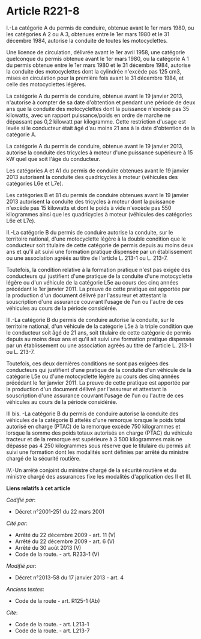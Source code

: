 # Article R221-8

I.-La catégorie A du permis de conduire, obtenue avant le 1er mars 1980, ou les catégories A 2 ou A 3, obtenues entre le 1er
mars 1980 et le 31 décembre 1984, autorise la conduite de toutes les motocyclettes. 

Une licence de circulation, délivrée avant le 1er avril 1958, une catégorie quelconque du permis obtenue avant le 1er mars
1980, ou la catégorie A 1 du permis obtenue entre le 1er mars 1980 et le 31 décembre 1984, autorise la conduite des
motocyclettes dont la cylindrée n'excède pas 125 cm3, mises en circulation pour la première fois avant le 31 décembre 1984,
et celle des motocyclettes légères. 

La catégorie A du permis de conduire, obtenue avant le 19 janvier 2013, n'autorise à compter de sa date d'obtention et
pendant une période de deux ans que la conduite des motocyclettes dont la puissance n'excède pas 35 kilowatts, avec un
rapport puissance/poids en ordre de marche ne dépassant pas 0,2 kilowatt par kilogramme. Cette restriction d'usage est levée
si le conducteur était âgé d'au moins 21 ans à la date d'obtention de la catégorie A.

La catégorie A du permis de conduire, obtenue avant le 19 janvier 2013, autorise la conduite des tricycles à moteur d'une
puissance supérieure à 15 kW quel que soit l'âge du conducteur.

Les catégories A et A1 du permis de conduire obtenues avant le 19 janvier 2013 autorisent la conduite des quadricycles à
moteur (véhicules des catégories L6e et L7e).

Les catégories B et B1 du permis de conduire obtenues avant le 19 janvier 2013 autorisent la conduite des tricycles à moteur
dont la puissance n'excède pas 15 kilowatts et dont le poids à vide n'excède pas 550 kilogrammes ainsi que les quadricycles à
moteur (véhicules des catégories L6e et L7e). 

II.-La catégorie B du permis de conduire autorise la conduite, sur le territoire national, d'une motocyclette légère à la
double condition que le conducteur soit titulaire de cette catégorie de permis depuis au moins deux ans et qu'il ait suivi
une formation pratique dispensée par un établissement ou une association agréés au titre de l'article L. 213-1 ou L. 213-7. 

Toutefois, la condition relative à la formation pratique n'est pas exigée des conducteurs qui justifient d'une pratique de la
conduite d'une motocyclette légère ou d'un véhicule de la catégorie L5e au cours des cinq années précédant le 1er janvier
2011. La preuve de cette pratique est apportée par la production d'un document délivré par l'assureur et attestant la
souscription d'une assurance couvrant l'usage de l'un ou l'autre de ces véhicules au cours de la période considérée. 

III.-La catégorie B du permis de conduire autorise la conduite, sur le territoire national, d'un véhicule de la catégorie L5e
à la triple condition que le conducteur soit âgé de 21 ans, soit titulaire de cette catégorie de permis depuis au moins deux
ans et qu'il ait suivi une formation pratique dispensée par un établissement ou une association agréés au titre de l'article
L. 213-1 ou L. 213-7. 

Toutefois, ces deux dernières conditions ne sont pas exigées des conducteurs qui justifient d'une pratique de la conduite
d'un véhicule de la catégorie L5e ou d'une motocyclette légère au cours des cinq années précédant le 1er janvier 2011. La
preuve de cette pratique est apportée par la production d'un document délivré par l'assureur et attestant la souscription
d'une assurance couvrant l'usage de l'un ou l'autre de ces véhicules au cours de la période considérée. 

III bis. -La catégorie B du permis de conduire autorise la conduite des véhicules de la catégorie B attelés d'une remorque
lorsque le poids total autorisé en charge (PTAC) de la remorque excède 750 kilogrammes et lorsque la somme des poids totaux
autorisés en charge (PTAC) du véhicule tracteur et de la remorque est supérieure à 3 500 kilogrammes mais ne dépasse pas 4
250 kilogrammes sous réserve que le titulaire du permis ait suivi une formation dont les modalités sont définies par arrêté
du ministre chargé de la sécurité routière.

IV.-Un arrêté conjoint du ministre chargé de la sécurité routière et du ministre chargé des assurances fixe les modalités
d'application des II et III.

**Liens relatifs à cet article**

_Codifié par_:

  - Décret n°2001-251 du 22 mars 2001

_Cité par_:

  - Arrêté du 22 décembre 2009 - art. 11 (V)
  - Arrêté du 22 décembre 2009 - art. 6 (V)
  - Arrêté du 30 août 2013 (V)
  - Code de la route. - art. R233-1 (V)

_Modifié par_:

  - Décret n°2013-58 du 17 janvier 2013 - art. 4

_Anciens textes_:

  - Code de la route - art. R125-1 (Ab)

_Cite_:

  - Code de la route. - art. L213-1
  - Code de la route. - art. L213-7
